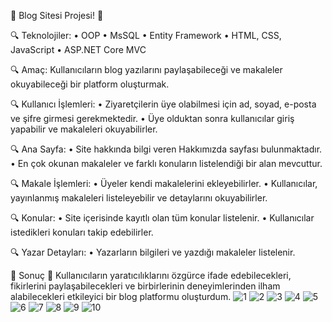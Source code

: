 🌟 Blog Sitesi Projesi! 🌟

🔍 Teknolojiler:
• OOP
• MsSQL
• Entity Framework 
• HTML, CSS, JavaScript
• ASP.NET Core MVC

🔍 Amaç: Kullanıcıların blog yazılarını paylaşabileceği ve makaleler okuyabileceği bir platform oluşturmak.

🔍 Kullanıcı İşlemleri:
• Ziyaretçilerin üye olabilmesi için ad, soyad, e-posta ve şifre girmesi gerekmektedir.
• Üye olduktan sonra kullanıcılar giriş yapabilir ve makaleleri okuyabilirler.

🔍 Ana Sayfa:
• Site hakkında bilgi veren Hakkımızda sayfası bulunmaktadır.
• En çok okunan makaleler ve farklı konuların listelendiği bir alan mevcuttur.

🔍 Makale İşlemleri:
• Üyeler kendi makalelerini ekleyebilirler.
• Kullanıcılar, yayınlanmış makaleleri listeleyebilir ve detaylarını okuyabilirler.

🔍 Konular:
• Site içerisinde kayıtlı olan tüm konular listelenir.
• Kullanıcılar istedikleri konuları takip edebilirler.

🔍 Yazar Detayları:
• Yazarların bilgileri ve yazdığı makaleler listelenir.

🚀 Sonuç 🚀
Kullanıcıların yaratıcılıklarını özgürce ifade edebilecekleri, fikirlerini paylaşabilecekleri ve birbirlerinin deneyimlerinden ilham alabilecekleri etkileyici bir blog platformu oluşturdum.
![1](https://github.com/mertcansaltas/Blog-Application/assets/150259943/82462dd3-0396-435a-b735-3eba1af2afe2)
![2](https://github.com/mertcansaltas/Blog-Application/assets/150259943/98cd2f98-9a09-47fb-a6fc-6535a5ab9a18)
![3](https://github.com/mertcansaltas/Blog-Application/assets/150259943/524bf323-f22d-4ab3-9441-49f5cce9bf70)
![4](https://github.com/mertcansaltas/Blog-Application/assets/150259943/adc2e97a-7ff2-4a98-889b-ebc27bdbeba5)
![5](https://github.com/mertcansaltas/Blog-Application/assets/150259943/d1dcc277-dc7f-4ecb-b608-b632835100a7)
![6](https://github.com/mertcansaltas/Blog-Application/assets/150259943/7a79e12a-47b4-460a-a768-8e128a21c5ae)
![7](https://github.com/mertcansaltas/Blog-Application/assets/150259943/ec36f70b-5432-4c41-acc4-096ab0dd4d3b)
![8](https://github.com/mertcansaltas/Blog-Application/assets/150259943/0a090a09-d857-48a2-827b-3a0c34b8a76d)
![9](https://github.com/mertcansaltas/Blog-Application/assets/150259943/439aea06-6908-4476-bd49-04bc8f1da1fe)
![10](https://github.com/mertcansaltas/Blog-Application/assets/150259943/aa13f1ef-a48d-4fc1-a32c-652c41337964)


